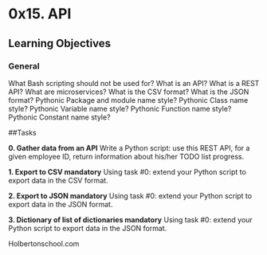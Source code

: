 # 0x15. API

## Learning Objectives

### General

What Bash scripting should not be used for?
What is an API?
What is a REST API?
What are microservices?
What is the CSV format?
What is the JSON format?
Pythonic Package and module name style?
Pythonic Class name style?
Pythonic Variable name style?
Pythonic Function name style?
Pythonic Constant name style?

##Tasks
 
**0. Gather data from an API**
Write a Python script: use this REST API, for a given employee ID, return information about his/her TODO list progress.

**1. Export to CSV mandatory**
Using task #0: extend your Python script to export data in the CSV format.

**2. Export to JSON mandatory**
Using task #0: extend your Python script to export data in the JSON format.

**3. Dictionary of list of dictionaries mandatory**
Using task #0: extend your Python script to export data in the JSON format.









Holbertonschool.com